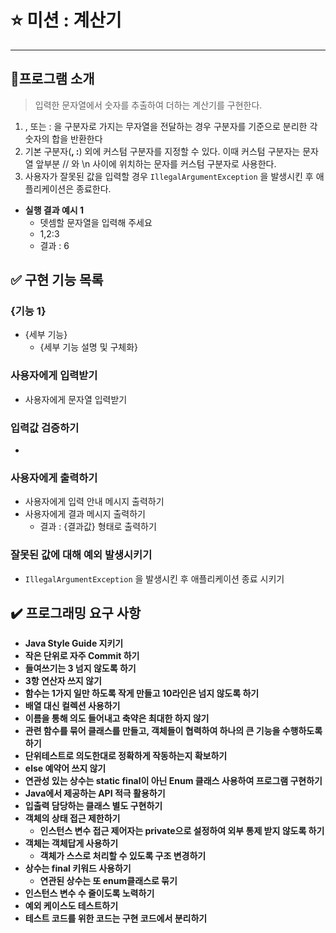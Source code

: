 # ⭐ 미션 : 계산기  

---

## 📢프로그램 소개 
>  입력한 문자열에서 숫자를 추출하여 더하는 계산기를 구현한다.
1. , 또는 : 을 구분자로 가지는 무자열을 전달하는 경우 구분자를 기준으로 분리한 각 숫자의 합을 반환한다
2. 기본 구분자(**, :**) 외에 커스텀 구분자를 지정할 수 있다. 이때 커스텀 구분자는 문자열 앞부분 // 와 \n 사이에 위치하는 문자를 커스텀 구분자로 사용한다. 
3. 사용자가 잘못된 값을 입력할 경우 `IllegalArgumentException` 을 발생시킨 후 애플리케이션은 종료한다.

* **실행 결과 예시 1** 
  - 뎃셈할 문자열을 입력해 주세요 
  - 1,2:3
  - 결과 : 6
  
## ✅ 구현 기능 목록 
### {기능 1} 
- {세부 기능} 
  - {세부 기능 설명 및 구체화} 
  
### 사용자에게 입력받기 
- 사용자에게 문자열 입력받기 

### 입력값 검증하기 
- 

### 사용자에게 출력하기
- 사용자에게 입력 안내 메시지 출력하기 
- 사용자에게 결과 메시지 출력하기
  - 결과 : {결과값} 형태로 출력하기

### 잘못된 값에 대해 예외 발생시키기 
- `IllegalArgumentException` 을 발생시킨 후 애플리케이션 종료 시키기 
## ✔️ 프로그래밍 요구 사항 
- **Java Style Guide 지키기**
- **작은 단위로 자주 Commit 하기**
- **들여쓰기는 3 넘지 않도록 하기**
- **3항 연산자 쓰지 않기**
- **함수는 1가지 일만 하도록 작게 만들고 10라인은 넘지 않도록 하기**
- **배열 대신 컬렉션 사용하기**
- **이름을 통해 의도 들어내고 축약은 최대한 하지 않기**
- **관련 함수를 묶어 클래스를 만들고, 객체들이 협력하여 하나의 큰 기능을 수행하도록 하기**
- **단위테스트로 의도한대로 정확하게 작동하는지 확보하기**
- **else 예약어 쓰지 않기**
- **연관성 있는 상수는 static final이 아닌 Enum 클래스 사용하여 프로그램 구현하기**
- **Java에서 제공하는 API 적극 활용하기**
- **입출력 담당하는 클래스 별도 구현하기**
- **객체의 상태 접근 제한하기**
    - **인스턴스 변수 접근 제어자는 private으로 설정하여 외부 통제 받지 않도록 하기**
- **객체는 객체답게 사용하기**
    - **객체가 스스로 처리할 수 있도록 구조 변경하기**
- **상수는 final 키워드 사용하기**
    - **연관된 상수는 또 enum클래스로 묶기**
- **인스턴스 변수 수 줄이도록 노력하기**
- **예외 케이스도 테스트하기**
- **테스트 코드를 위한 코드는 구현 코드에서 분리하기**